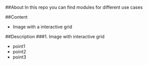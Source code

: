 ##About 
In this repo you can find modules for different use cases


##Content
* Image with a interactive grid

##Description
###1. Image with interactive grid
* point1
* point2
* point3
